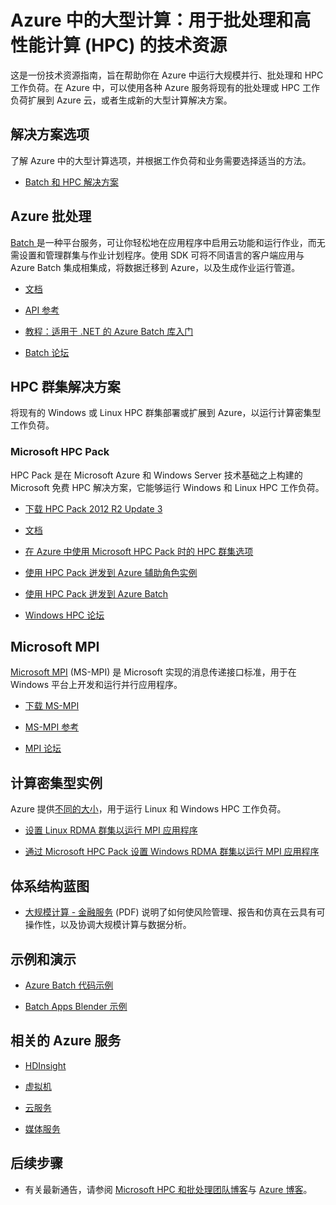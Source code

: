 <properties
   pageTitle="大型计算：用于批处理和高性能计算 (HPC) 的技术资源 | Microsoft Azure"
   description="列出了旨在帮助你在 Azure 中运行大规模并行、批处理和 HPC 工作负荷的技术资源。"
   services="batch, cloud-services, virtual-machines"
   documentationCenter=""
   authors="dlepow"
   manager="timlt"
   editor=""/>

<tags
   ms.service="multiple"
   ms.date="09/29/2015"
   wacn.date="12/31/2015"/>

# Azure 中的大型计算：用于批处理和高性能计算 (HPC) 的技术资源
这是一份技术资源指南，旨在帮助你在 Azure 中运行大规模并行、批处理和 HPC 工作负荷。在 Azure 中，可以使用各种 Azure 服务将现有的批处理或 HPC 工作负荷扩展到 Azure 云，或者生成新的大型计算解决方案。

## 解决方案选项

了解 Azure 中的大型计算选项，并根据工作负荷和业务需要选择适当的方法。

* [Batch 和 HPC 解决方案](/documentation/articles/batch-hpc-solutions)


## Azure 批处理

[Batch ](/documentation/services/batch/) 是一种平台服务，可让你轻松地在应用程序中启用云功能和运行作业，而无需设置和管理群集与作业计划程序。使用 SDK 可将不同语言的客户端应用与 Azure Batch 集成相集成，将数据迁移到 Azure，以及生成作业运行管道。

* [文档](/documentation/services/batch/)

* [API 参考](https://msdn.microsoft.com/zh-cn/library/azure/dn820177.aspx)

* [教程：适用于 .NET 的 Azure Batch 库入门](/documentation/articles/batch-dotnet-get-started)

* [Batch 论坛](https://social.msdn.microsoft.com/Forums/home?forum=azurebatch)

## HPC 群集解决方案

将现有的 Windows 或 Linux HPC 群集部署或扩展到 Azure，以运行计算密集型工作负荷。

### Microsoft HPC Pack

HPC Pack 是在 Microsoft Azure 和 Windows Server 技术基础之上构建的 Microsoft 免费 HPC 解决方案，它能够运行 Windows 和 Linux HPC 工作负荷。

* [下载 HPC Pack 2012 R2 Update 3](https://www.microsoft.com/zh-cn/download/details.aspx?id=49922)

* [文档](https://technet.microsoft.com/zh-cn/library/jj899572.aspx)


* [在 Azure 中使用 Microsoft HPC Pack 时的 HPC 群集选项](/documentation/articles/virtual-machines-hpcpack-cluster-options)

* [使用 HPC Pack 迸发到 Azure 辅助角色实例](https://technet.microsoft.com/library/gg481749.aspx)

* [使用 HPC Pack 迸发到 Azure Batch](https://technet.microsoft.com/library/mt612877.aspx)


* [Windows HPC 论坛](https://social.microsoft.com/Forums/home?category=windowshpc)


## Microsoft MPI

[Microsoft MPI](https://msdn.microsoft.com/zh-cn/library/bb524831.aspx) (MS-MPI) 是 Microsoft 实现的消息传递接口标准，用于在 Windows 平台上开发和运行并行应用程序。


* [下载 MS-MPI](http://go.microsoft.com/FWLink/p/?LinkID=389556)

* [MS-MPI 参考](https://msdn.microsoft.com/zh-cn/library/dn473458.aspx)

* [MPI 论坛](https://social.microsoft.com/Forums/home?forum=windowshpcmpi)


## 计算密集型实例

Azure 提供[不同的大小](/documentation/articles/virtual-machines-size-specs)，用于运行 Linux 和 Windows HPC 工作负荷。

* [设置 Linux RDMA 群集以运行 MPI 应用程序](/documentation/articles/virtual-machines-linux-cluster-rdma)

* [通过 Microsoft HPC Pack 设置 Windows RDMA 群集以运行 MPI 应用程序](/documentation/articles/virtual-machines-windows-hpcpack-cluster-rdma)

## 体系结构蓝图

* [大规模计算 - 金融服务](http://go.microsoft.com/fwlink/?LinkId=536378) (PDF) 说明了如何使风险管理、报告和仿真在云具有可操作性，以及协调大规模计算与数据分析。

## 示例和演示

* [Azure Batch 代码示例](https://github.com/Azure/azure-batch-samples)

* [Batch Apps Blender 示例](https://github.com/Azure/azure-batch-apps-blender)
## 相关的 Azure 服务

* [HDInsight](/documentation/services/hdinsight/)

* [虚拟机](/documentation/services/virtual-machines/)

* [云服务](/documentation/services/cloud-services/)

* [媒体服务](/documentation/services/media-services/)



## 后续步骤

* 有关最新通告，请参阅 [Microsoft HPC 和批处理团队博客](http://blogs.technet.com/b/windowshpc/)与 [Azure 博客](http://azure.microsoft.com/blog/tag/hpc/)。

<!---HONumber=Mooncake_1221_2015-->